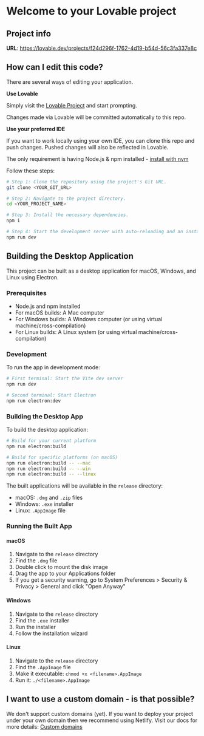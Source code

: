 
# Welcome to your Lovable project

## Project info

**URL**: https://lovable.dev/projects/f24d296f-1762-4d19-b54d-56c3fa337e8c

## How can I edit this code?

There are several ways of editing your application.

**Use Lovable**

Simply visit the [Lovable Project](https://lovable.dev/projects/f24d296f-1762-4d19-b54d-56c3fa337e8c) and start prompting.

Changes made via Lovable will be committed automatically to this repo.

**Use your preferred IDE**

If you want to work locally using your own IDE, you can clone this repo and push changes. Pushed changes will also be reflected in Lovable.

The only requirement is having Node.js & npm installed - [install with nvm](https://github.com/nvm-sh/nvm#installing-and-updating)

Follow these steps:

```sh
# Step 1: Clone the repository using the project's Git URL.
git clone <YOUR_GIT_URL>

# Step 2: Navigate to the project directory.
cd <YOUR_PROJECT_NAME>

# Step 3: Install the necessary dependencies.
npm i

# Step 4: Start the development server with auto-reloading and an instant preview.
npm run dev
```

## Building the Desktop Application

This project can be built as a desktop application for macOS, Windows, and Linux using Electron.

### Prerequisites

- Node.js and npm installed
- For macOS builds: A Mac computer
- For Windows builds: A Windows computer (or using virtual machine/cross-compilation)
- For Linux builds: A Linux system (or using virtual machine/cross-compilation)

### Development

To run the app in development mode:

```sh
# First terminal: Start the Vite dev server
npm run dev

# Second terminal: Start Electron
npm run electron:dev
```

### Building the Desktop App

To build the desktop application:

```sh
# Build for your current platform
npm run electron:build

# Build for specific platforms (on macOS)
npm run electron:build -- --mac
npm run electron:build -- --win
npm run electron:build -- --linux
```

The built applications will be available in the `release` directory:
- macOS: `.dmg` and `.zip` files
- Windows: `.exe` installer
- Linux: `.AppImage` file

### Running the Built App

#### macOS
1. Navigate to the `release` directory
2. Find the `.dmg` file
3. Double click to mount the disk image
4. Drag the app to your Applications folder
5. If you get a security warning, go to System Preferences > Security & Privacy > General and click "Open Anyway"

#### Windows
1. Navigate to the `release` directory
2. Find the `.exe` installer
3. Run the installer
4. Follow the installation wizard

#### Linux
1. Navigate to the `release` directory
2. Find the `.AppImage` file
3. Make it executable: `chmod +x <filename>.AppImage`
4. Run it: `./<filename>.AppImage`

## I want to use a custom domain - is that possible?

We don't support custom domains (yet). If you want to deploy your project under your own domain then we recommend using Netlify. Visit our docs for more details: [Custom domains](https://docs.lovable.dev/tips-tricks/custom-domain/)

